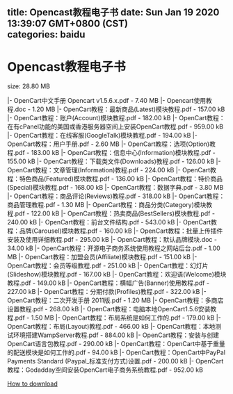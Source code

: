 
title: Opencast教程电子书
date: Sun Jan 19 2020 13:39:07 GMT+0800 (CST)    
categories: baidu
---

# Opencast教程电子书
size: 28.80 MB
 
 
|- OpenCart中文手册 Opencart v1.5.6.x.pdf - 7.40 MB
|- Opencart使用教程.doc - 1.20 MB
|- OpenCart教程：最新商品(Latest)模块教程.pdf - 157.00 kB
|- OpenCart教程：账户(Account)模块教程.pdf - 182.00 kB
|- OpenCart教程：在有cPanel功能的美国或香港服务器空间上安装OpenCart教程.pdf - 959.00 kB
|- OpenCart教程：在线客服(GoogleTalk)模块教程.pdf - 194.00 kB
|- OpenCart教程：用户手册.pdf - 2.60 MB
|- OpenCart教程：选项(Option)教程.pdf - 183.00 kB
|- OpenCart教程：信息中心(Information)模块教程.pdf - 155.00 kB
|- OpenCart教程：下载类文件(Downloads)教程.pdf - 126.00 kB
|- OpenCart教程：文章管理(Information)教程.pdf - 224.00 kB
|- OpenCart教程：特色商品(Featured)模块教程.pdf - 136.00 kB
|- OpenCart教程：特价商品(Special)模块教程.pdf - 168.00 kB
|- OpenCart教程：数据字典.pdf - 3.80 MB
|- OpenCart教程：商品评论(Reviews)教程.pdf - 318.00 kB
|- OpenCart教程：商品管理教程.pdf - 1.30 MB
|- OpenCart教程：商品分类(Category)模块教程.pdf - 122.00 kB
|- OpenCart教程：热卖商品(BestSellers)模块教程.pdf - 240.00 kB
|- OpenCart教程：前台文件结构.pdf - 543.00 kB
|- OpenCart教程：品牌(Carousel)模块教程.pdf - 160.00 kB
|- OpenCart教程：批量上传插件安装及使用详细教程.pdf - 295.00 kB
|- OpenCart教程：默认品牌模块.doc - 34.00 kB
|- OpenCart教程：开源电子商务系统使用教程之网站后台.pdf - 1.00 MB
|- OpenCart教程：加盟会员(Affiliate)模块教程.pdf - 151.00 kB
|- OpenCart教程：会员等级教程.pdf - 251.00 kB
|- OpenCart教程：幻灯片(Slideshow)模块教程.pdf - 167.00 kB
|- OpenCart教程：欢迎语(Welcome)模块教程.pdf - 149.00 kB
|- OpenCart教程：横幅广告(Banner)使用教程.pdf - 227.00 kB
|- OpenCart教程：分期付款(Profiles)教程.pdf - 322.00 kB
|- OpenCart教程：二次开发手册 2011版.pdf - 1.20 MB
|- OpenCart教程：多商店设置教程.pdf - 268.00 kB
|- OpenCart教程：电脑本地OpenCart1.5.6安装教程.pdf - 1.50 MB
|- OpenCart教程：布局系统是如何工作的.pdf - 179.00 kB
|- OpenCart教程：布局(Layout)教程.pdf - 466.00 kB
|- OpenCart教程：本地测试环境搭建WampServer教程.pdf - 884.00 kB
|- OpenCart教程：安装与创建OpenCart语言包教程.pdf - 290.00 kB
|- OpenCart教程：OpenCart中基于重量的配送模块是如何工作的.pdf - 94.00 kB
|- OpenCart教程：OpenCart中PayPal Payments Standard (Paypal_标准支付方式)设置.pdf - 200.00 kB
|- OpenCart教程：Godadday空间安装OpenCart电子商务系统教程.pdf - 952.00 kB

[How to download](https://bpcam.bemobtrk.com/go/2ceec3aa-1ca2-46d6-b9ff-aaa5c184517c?jno=4024)